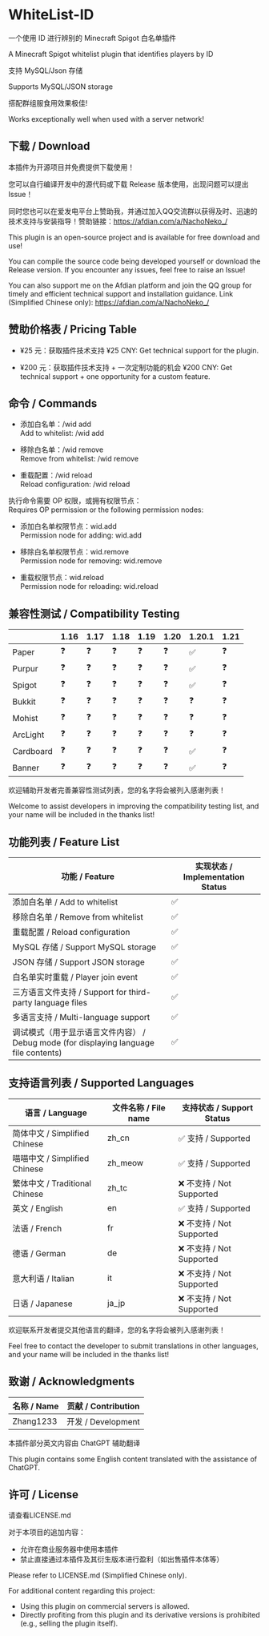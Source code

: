 # WhiteList-ID

一个使用 ID 进行辨别的 Minecraft Spigot 白名单插件

A Minecraft Spigot whitelist plugin that identifies players by ID

支持 MySQL/Json 存储

Supports MySQL/JSON storage

搭配群组服食用效果极佳!

Works exceptionally well when used with a server network!
## 下载 / Download
本插件为开源项目并免费提供下载使用！

您可以自行编译开发中的源代码或下载 Release 版本使用，出现问题可以提出 Issue！

同时您也可以在爱发电平台上赞助我，并通过加入QQ交流群以获得及时、迅速的技术支持与安装指导！赞助链接：https://afdian.com/a/NachoNeko_/

This plugin is an open-source project and is available for free download and use!

You can compile the source code being developed yourself or download the Release version. If you encounter any issues, feel free to raise an Issue!

You can also support me on the Afdian platform and join the QQ group for timely and efficient technical support and installation guidance. Link (Simplified Chinese only): https://afdian.com/a/NachoNeko_/

## 赞助价格表 / Pricing Table

- ¥25 元：获取插件技术支持 
  ¥25 CNY: Get technical support for the plugin.

- ¥200 元：获取插件技术支持 + 一次定制功能的机会
  ¥200 CNY: Get technical support + one opportunity for a custom feature.

## 命令 / Commands

- 添加白名单：/wid add <playername>  
  Add to whitelist: /wid add <playername>
  
- 移除白名单：/wid remove <playername>  
  Remove from whitelist: /wid remove <playername>
  
- 重载配置：/wid reload  
  Reload configuration: /wid reload

执行命令需要 OP 权限，或拥有权限节点：  
Requires OP permission or the following permission nodes:

- 添加白名单权限节点：wid.add  
  Permission node for adding: wid.add
  
- 移除白名单权限节点：wid.remove  
  Permission node for removing: wid.remove
  
- 重载权限节点：wid.reload  
  Permission node for reloading: wid.reload

## 兼容性测试 / Compatibility Testing

|        | 1.16 | 1.17 | 1.18 | 1.19 | 1.20 | 1.20.1 | 1.21 |
|--------|------|------|------|------|------|------|------|
| Paper  | ❓   | ❓   | ❓   | ❓   | ❓   | ✅  | ❓   |
| Purpur | ❓   | ❓   | ❓   | ❓   | ❓   | ✅   | ❓   |
| Spigot | ❓   | ❓   | ❓   | ❓   | ❓   | ✅   | ❓   |
| Bukkit | ❓   | ❓   | ❓   | ❓   | ❓   |  ❓  | ❓   |
| Mohist | ❓   | ❓   | ❓   | ❓   | ❓   | ❓   | ❓   |
| ArcLight | ❓   | ❓   | ❓   | ❓   | ❓   | ❓   | ❓   |
| Cardboard | ❓   | ❓   | ❓   | ❓   | ❓   | ✅   | ❓   |
| Banner  | ❓   | ❓   | ❓   | ❓   | ❓   | ✅   | ❓   |

欢迎辅助开发者完善兼容性测试列表，您的名字将会被列入感谢列表！

Welcome to assist developers in improving the compatibility testing list, and your name will be included in the thanks list!

## 功能列表 / Feature List

| 功能 / Feature                          | 实现状态 / Implementation Status |
|-----------------------------------------|-----------------------------------|
| 添加白名单 / Add to whitelist          | ✅                                |
| 移除白名单 / Remove from whitelist     | ✅                                |
| 重载配置 / Reload configuration         | ✅                                |
| MySQL 存储 / Support MySQL storage      | ✅                                |
| JSON 存储 / Support JSON storage        | ✅                                |
| 白名单实时重载 / Player join event      | ✅                                |
| 三方语言文件支持 / Support for third-party language files | ✅                                |
| 多语言支持 / Multi-language support     | ✅                                |
| 调试模式（用于显示语言文件内容） / Debug mode (for displaying language file contents) | ✅                                |


## 支持语言列表 / Supported Languages

| 语言 / Language   | 文件名称 / File name |支持状态 / Support Status |
|--------------------|---------------------------|---------------------------|
| 简体中文 / Simplified Chinese | zh_cn | ✅ 支持 / Supported        |
| 喵喵中文 / Simplified Chinese | zh_meow | ✅ 支持 / Supported        |
| 繁体中文 / Traditional Chinese | zh_tc | ❌ 不支持 / Not Supported |
| 英文 / English      | en | ✅ 支持 / Supported        |
| 法语 / French       | fr | ❌ 不支持 / Not Supported |
| 德语 / German       | de | ❌ 不支持 / Not Supported |
| 意大利语 / Italian  | it | ❌ 不支持 / Not Supported |
| 日语 / Japanese     | ja_jp | ❌ 不支持 / Not Supported |

欢迎联系开发者提交其他语言的翻译，您的名字将会被列入感谢列表！

Feel free to contact the developer to submit translations in other languages, and your name will be included in the thanks list!

## 致谢 / Acknowledgments

| 名称 / Name | 贡献 / Contribution |
|-------------|---------------------|
| Zhang1233   | 开发 / Development   |

本插件部分英文内容由 ChatGPT 辅助翻译

This plugin contains some English content translated with the assistance of ChatGPT.

## 许可 / License

请查看LICENSE.md

对于本项目的追加内容：
 - 允许在商业服务器中使用本插件
 - 禁止直接通过本插件及其衍生版本进行盈利（如出售插件本体等）

Please refer to LICENSE.md (Simplified Chinese only).

For additional content regarding this project:
 - Using this plugin on commercial servers is allowed.
 - Directly profiting from this plugin and its derivative versions is prohibited (e.g., selling the plugin itself).